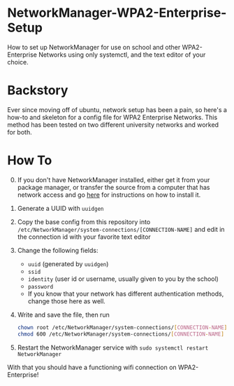 # NetworkManager-WPA2-Enterprise-Setup
How to set up NetworkManager for use on school and other WPA2-Enterprise Networks using only systemctl, and the text editor of your choice.

# Backstory
Ever since moving off of ubuntu, network setup has been a pain, so here's a how-to and skeleton for a config file for WPA2 Enterprise Networks. This method has been tested on two different university networks and worked for both.

# How To
0. If you don't have NetworkManager installed, either get it from your package manager, or transfer the source from a computer that has network access and go [here](http://www.linuxfromscratch.org/blfs/view/svn/basicnet/networkmanager.html) for instructions on how to install it.
1. Generate a UUID with `uuidgen`
1. Copy the base config from this repository into `/etc/NetworkManager/system-connections/[CONNECTION-NAME]` and edit in the connection id with your favorite text editor
1. Change the following fields:

   - `uuid` (generated by `uuidgen`)
   - `ssid`
   - `identity` (user id or username, usually given to you by the school)
   - `password`
   - If you know that your network has different authentication methods, change those here as well.

1. Write and save the file, then run

   ```bash
   chown root /etc/NetworkManager/system-connections/[CONNECTION-NAME] && \
   chmod 600 /etc/NetworkManager/system-connections/[CONNECTION-NAME]
   ```

8. Restart the NetworkManager service with `sudo systemctl restart NetworkManager`

With that you should have a functioning wifi connection on WPA2-Enterprise!
